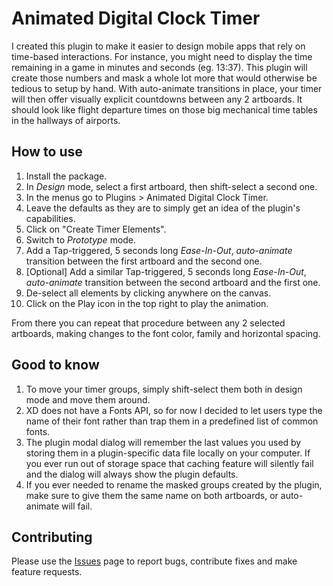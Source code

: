 # Animated Digital Clock Timer

I created this plugin to make it easier to design mobile apps that rely on time-based interactions. 
For instance, you might need to display the time remaining in a game in minutes and seconds (eg. 13:37).
This plugin will create those numbers and mask a whole lot more that would otherwise be tedious to setup by hand.
With auto-animate transitions in place, your timer will then offer visually explicit countdowns between any 2 artboards.
It should look like flight departure times on those big mechanical time tables in the hallways of airports.


## How to use

1. Install the package.
2. In _Design_ mode, select a first  artboard, then shift-select a second one.
3. In the menus go to Plugins > Animated Digital Clock Timer.
4. Leave the defaults as they are to simply get an idea of the plugin's capabilities.
5. Click on "Create Timer Elements".
6. Switch to _Prototype_ mode.
7. Add a Tap-triggered, 5 seconds long _Ease-In-Out_, _auto-animate_ transition between the first artboard and the second one.
8. [Optional] Add a similar Tap-triggered, 5 seconds long _Ease-In-Out_, _auto-animate_ transition between the second artboard and the first one.
8. De-select all elements by clicking anywhere on the canvas.
9. Click on the Play icon in the top right to play the animation.

From there you can repeat that procedure between any 2 selected artboards, making changes to the font color, family and horizontal spacing.

## Good to know

1. To move your timer groups, simply shift-select them both in design mode and move them around.
2. XD does not have a Fonts API, so for now I decided to let users type the name of their font rather than trap them in a predefined list of common fonts.
3. The plugin modal dialog will remember the last values you used by storing them in a plugin-specific data file locally on your computer. If you ever run out of storage space that caching feature will silently fail and the dialog will always show the plugin defaults.
4. If you ever needed to rename the masked groups created by the plugin, make sure to give them the same name on both artboards, or auto-animate will fail.


## Contributing

Please use the [Issues](https://github.com/lelayf/AdobeXD-animated-digital-clock-timer/issues) page to report bugs, contribute fixes and make feature requests.


